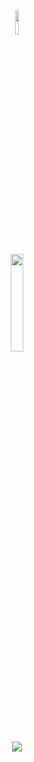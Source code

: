 
<div align="center">
<img width="10%" src="https://media2.giphy.com/media/1jgLDGD1Bn27e/giphy.gif"><br>
<img width="20%" src="https://lanyard-profile-readme.vercel.app/api/622069560970969148"/><br>
<img src="https://readme-typing-svg.demolab.com?font=Fira+Code&size=15&duration=500&pause=500&color=C5BBBB&center=true&vCenter=true&width=435&lines=gooootchaaa!!!;discord.gg%2Fuyuyorum;sick+uWu%3F;uyuyorumstore.com;nill%2Cnull%2Cundefined;where+is+my+lighter+or+my+mind%3F;sa%C4%B1ofjasj%C4%B1fod%C4%B1fjdj%C4%B1asdfsaduasjd;lol;01010101010101010010101;anime+girls+real%3F;lmao;why+do+we+use+microsoft+instead+of+linux%3F;copilot+and+chatgbt+got+me;why+are+people+so+selfish%3F;go+f*cking+back;AAAAAAAAAAAAAAAAAAAAAAAAAAAAAAAAAAAAAAAAAAAAAAAAAAAA" /><br>
</div>

